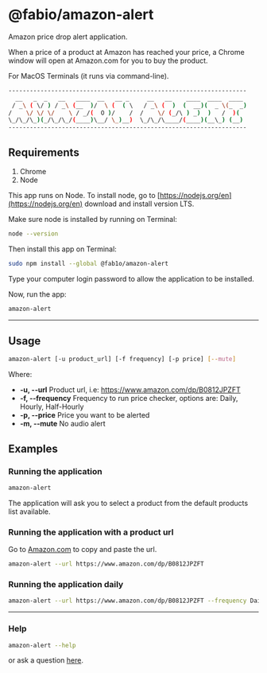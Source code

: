 # @fabio/amazon-alert

Amazon price drop alert application.

When a price of a product at Amazon has reached your price, a Chrome window will open at Amazon.com for you to buy the product.

For MacOS Terminals (it runs via command-line).

```sh
-------------------------------------------------------------------
  __   _  _   __   ____  __   __ _     __   __    ____  ____  ____
 / _\ ( \/ ) / _\ (__  )/  \ (  ( \   / _\ (  )  (  __)(  _ \(_  _)
/    \/ \/ \/    \ / _/(  O )/    /  /    \/ (_/\ ) _)  )   /  )(
\_/\_/\_)(_/\_/\_/(____)\__/ \_)__)  \_/\_/\____/(____)(__\_) (__)
-------------------------------------------------------------------
```

## Requirements

1. Chrome
2. Node

This app runs on Node. To install node, go to [https://nodejs.org/en](https://nodejs.org/en) download and install version LTS.

Make sure node is installed by running on Terminal:

```sh
node --version
```

Then install this app on Terminal:

```sh
sudo npm install --global @fab1o/amazon-alert
```

Type your computer login password to allow the application to be installed.

Now, run the app:

```sh
amazon-alert
```
---

## Usage

```sh
amazon-alert [-u product_url] [-f frequency] [-p price] [--mute]
```

Where:

-   **-u, --url** Product url, i.e: https://www.amazon.com/dp/B0812JPZFT
-   **-f, --frequency** Frequency to run price checker, options are: Daily, Hourly, Half-Hourly
-   **-p, --price** Price you want to be alerted
-   **-m, --mute** No audio alert

## Examples

### Running the application

```sh
amazon-alert
```

The application will ask you to select a product from the default products list available.

### Running the application with a product url

Go to [Amazon.com](Amazon.com) to copy and paste the url.

```sh
amazon-alert --url https://www.amazon.com/dp/B0812JPZFT
```

### Running the application daily

```sh
amazon-alert --url https://www.amazon.com/dp/B0812JPZFT --frequency Daily
```

---
### Help

```sh
amazon-alert --help
```

or ask a question [here](https://github.com/fab1o/amazon-alert/issues).

